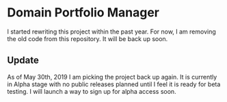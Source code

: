 # Domain Portfolio Manager

I started rewriting this project within the past year. For now, I am removing the old code from
this repository. It will be back up soon.

## Update

As of May 30th, 2019 I am picking the project back up again. It is currently in Alpha stage with no public releases planned until I feel it is ready for beta testing. I will launch a way to sign up for alpha access soon.
